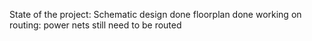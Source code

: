 State of the project:
Schematic design done 
floorplan done
working on routing: power nets still need to be routed




